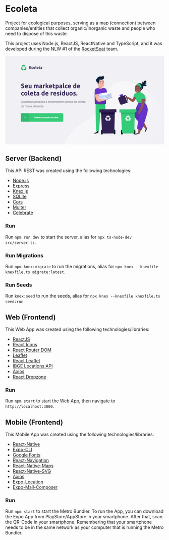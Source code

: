 # Ecoleta

Project for ecological purposes, serving as a map (connection) between companies/entities that collect organic/inorganic waste and people who need to dispose of this waste.

This project uses Node.js, ReactJS, ReactNative and TypeScript, and it was developed during the NLW #1 of the [RocketSeat](https://rocketseat.com.br/) team.

![](https://github.com/Henrickqt/ecoleta/blob/master/assets/screenshot/web/1-home.jpg)

## Server (Backend)

This API REST was created using the following technologies:
- [Node.js](https://nodejs.org/en/)
- [Express](https://expressjs.com/)
- [Knex.js](http://knexjs.org/)
- [SQLite](https://www.npmjs.com/package/sqlite3)
- [Cors](https://www.npmjs.com/package/cors)
- [Multer](https://www.npmjs.com/package/multer)
- [Celebrate](https://github.com/arb/celebrate)

### Run
Run `npm run dev` to start the server, alias for `npx ts-node-dev src/server.ts`.

### Run Migrations
Run `npm knex:migrate` to run the migrations, alias for `npx knex --knexfile knexfile.ts migrate:latest`.

### Run Seeds
Run `knex:seed` to run the seeds, alias for `npx knex --knexfile knexfile.ts seed:run`.

## Web (Frontend)

This Web App was created using the following technologies/libraries:
- [ReactJS](https://reactjs.org/)
- [React Icons](https://github.com/react-icons/react-icons)
- [React Router DOM](https://reacttraining.com/react-router/web/guides/quick-start)
- [Leaflet](https://leafletjs.com/)
- [React Leaflet](https://react-leaflet.js.org/)
- [IBGE Locations API](https://servicodados.ibge.gov.br/api/docs/localidades?versao=1)
- [Axios](https://github.com/axios/axios)
- [React Dropzone](https://github.com/react-dropzone/react-dropzone)

### Run
Run `npm start` to start the Web App, then navigate to `http://localhost:3000`.

## Mobile (Frontend)

This Mobile App was created using the following technologies/libraries:
- [React-Native](https://reactnative.dev/)
- [Expo-CLI](https://docs.expo.io/workflow/expo-cli/)
- [Google Fonts](https://github.com/expo/google-fonts)
- [React-Navigation](https://reactnavigation.org/)
- [React-Native-Maps](https://github.com/react-native-community/react-native-maps)
- [React-Native-SVG](https://github.com/react-native-community/react-native-svg)
- [Axios](https://github.com/axios/axios)
- [Expo-Location](https://docs.expo.io/versions/latest/sdk/location/)
- [Expo-Mail-Composer](https://docs.expo.io/versions/latest/sdk/mail-composer/)

### Run
Run `npm start` to start the Metro Bundler. To run the App, you can download the Expo App from PlayStore/AppStore in your smartphone. After that, scan the QR-Code in your smartphone.
Remembering that your smartphone needs to be in the same network as your computer that is running the Metro Bundler.
